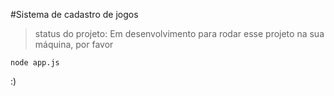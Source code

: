 #Sistema de cadastro de jogos
>status do projeto: Em desenvolvimento
para rodar esse projeto na sua máquina, por favor 
```
node app.js
```
:)

